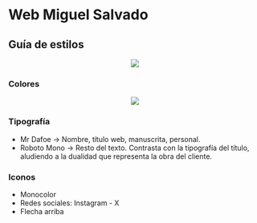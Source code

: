 # Web Miguel Salvado

## Guía de estilos
<p align="center">
  <img src="https://github.com/AdriMG10/DIWEB-MiguelSalvado/tree/master/guiaEstilos/guiaEstilos.png">
</p>

### Colores
<p align="center">
  <img src="https://github.com/AdriMG10/DIWEB-MiguelSalvado/tree/master/guiaEstilos/paletaColores.png">
</p>

### Tipografía
- Mr Dafoe → Nombre, título web, manuscrita, personal.
- Roboto Mono → Resto del texto. Contrasta con la tipografía del título,
aludiendo a la dualidad que representa la obra del cliente.

### Iconos
- Monocolor
- Redes sociales: Instagram - X
- Flecha arriba